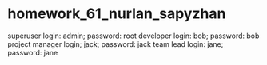 # homework_61_nurlan_sapyzhan
superuser login: admin; password: root
developer login: bob; password: bob
project manager login; jack; password: jack
team lead login: jane; password: jane
